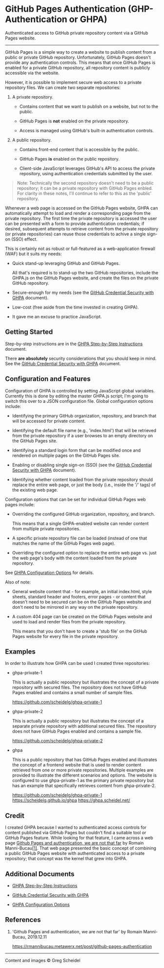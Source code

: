 # GitHub Pages Authentication (GHP-Authentication or GHPA)

Authenticated access to GitHub private repository content via a GitHub Pages website.
_____
GitHub Pages is a simple way to create a website to publish content from a public or private GitHub repository. Unfortunately, GitHub Pages doesn't provide any authentication controls. This means that once GitHub Pages is enabled for a private GitHub repository, all repository content is publicly accessible via the website.

However, it is possible to implement secure web access to a private repository files.  We can create two separate repositories:

 1. A private repository.

     - Contains content that we want to publish on a website, but not to the public.

     - GitHub Pages is **not** enabled on the private repository.

     - Access is managed using GitHub's built-in authentication controls.

  2. A public repository.

      - Contains front-end content that is accessible by the public.

      - GitHub Pages **is** enabled on the public repository.

      - Client-side JavaScript leverages GitHub's API to access the private repository, using authentication credentials submitted by the user.
      
> Note: Technically the second repository doesn't need to be a public repository; it can be a private repository with GitHub Pages enbled. For clarity in these notes, I'll continue to refer to this as the 'public' repository.

Whenever a web page is accessed on the GitHub Pages website, GHPA can automatically attempt to load and render a corresponding page from the private repository. The first time the private repository is accessed the user can be presented with a form to provide authentication credentials; if desired, subsequent attempts to retrieve content from the private repository (or private repositories) can reuse those credentials to achive a single sign-on (SSO) effect.

This is certainly not as robust or full-featured as a web-application firewall (WAF) but it suits my needs:

 - Quick stand-up leveraging GitHub and GitHub Pages.
 
   All that's required is to stand-up the two GitHub repositories, include the GHPA.js on the GitHub Pages website, and create the files on the private GitHub repository.

 - Secure-enough for my needs (see the [GitHub Credential Security with GHPA](GitHub-Credential-Security.md) document).

 - Low-cost (free aside from the time invested in creating GHPA).

 - It gave me an excuse to practice JavaScript.

## Getting Started

Step-by-step instructions are in the [GHPA Step-by-Step Instructions](GHPA-Step-by-Step.md) document.

There **are absolutely** security considerations that you should keep in mind. See the [GitHub Credential Security with GHPA](GitHub-Credential-Security.md) document.

## Configuration and Features

Configuration of GHPA is controlled by setting JavaScript global variables. Currently this is done by editing the master GHPA.js script; I'm going to switch this over to a JSON configuration file.  Global configuration options include:

 - Identifying the primary GitHub organization, repository, and branch that will be accessed for private content.
 
 - Identifying the default file name (e.g., 'index.html') that will be retrieved from the private repository if a user browses to an empty directory on the GitHub Pages site.

 - Identifying a standard login form that can be modified once and rendered on multiple pages on the GitHub Pages site.

 - Enabling or disabling single sign-on (SSO) (see the [GitHub Credential Security with GHPA](GitHub-Credential-Security.md) document).

 - Identifying whether content loaded from the private repository should replace the entire web page, or just the body (i.e., inside the '<body>/<body>' tags) of the existing web page.

Configuration options that can be set for individual GitHub Pages web pages include:

 - Overriding the configured GitHub organization, repository, and branch.

   This means that a single GHPA-enabled website can render content from multiple private repositories.

 - A specific private repository file can be loaded (instead of one that matches the name of the GitHub Pages web page).

 - Overriding the configured option to replace the entire web page vs. just the web page's body with the content loaded from the private repository.

See [GHPA Configuration Options](GHPA-Configuration.md) for details.

Also of note:

 - General website content that - for example, an initial index.html, style sheets, standard header and footers, error pages - or content that doesn't need to be secured can be on the GitHub Pages website and don't need to be mirrored in any way on the private repository.

 - A custom 404 page can be created on the GitHub Pages website and used to load and render files from the private repository.

   This means that you don't have to create a 'stub file' on the GitHub Pages website for every file in the private repository.

## Examples

In order to illustrate how GHPA can be used I created three repositories:

 - ghpa-private-1

   This is actually a public repository but illustrates the concept of a private repository with secured files. The repository does not have GitHub Pages enabled and contains a small number of sample files.

   https://github.com/scheidelg/ghpa-private-1

 - ghpa-private-2

   This is actually a public repository but illustrates the concept of a separate private repository with additional secured files. The repository does not have GitHub Pages enabled and contains a sample file.

   https://github.com/scheidelg/ghpa-private-2

 - ghpa

   This is a public repository that has GitHub Pages enabled and illustrates the concept of a frontend website that is used to render content retrieved from one or more private repositories. Multiple examples are provided to illustrate the different scenarios and options. The website is configured to use ghpa-private-1 as the primary private repository but has an example that specifically retrieves content from ghpa-private-2. 

   https://github.com/scheidelg/ghpa-private-1
   https://scheidelg.github.io/ghpa
   https://ghpa.scheidel.net/

## Credit

I created GHPA because I wanted to authenticated access controls for content published via GitHub Pages but couldn't find a suitable tool or GitHub Pages feature. While looking for that feature, I came across a web page [Github Pages and authentication, we are not that far](https://rmannibucau.metawerx.net/post/github-pages-authentication) by Romain Manni-Bucau[\[1\]](https://rmannibucau.metawerx.net/post/github-pages-authentication). That web page presented the basic concept of combining a public GitHub Pages website with authenticated access to a private repository; that concept was the kernel that grew into GHPA.

## Additional Documents

 - [GHPA Step-by-Step Instructions](GHPA-Step-by-Step.md)

 - [GitHub Credential Security with GHPA](GitHub-Credential-Security.md)

 - [GHPA Configuration Options](GHPA-Configuration.md)

## References

 1. 'Github Pages and authentication, we are not that far' by Romain Manni-Bucau, 2019.12.11
 
    https://rmannibucau.metawerx.net/post/github-pages-authentication

---
Content and images © Greg Scheidel
